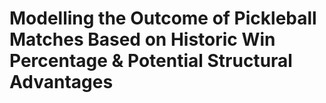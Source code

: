# Modelling the Outcome of Pickleball Matches Based on Historic Win Percentage & Potential Structural Advantages 
